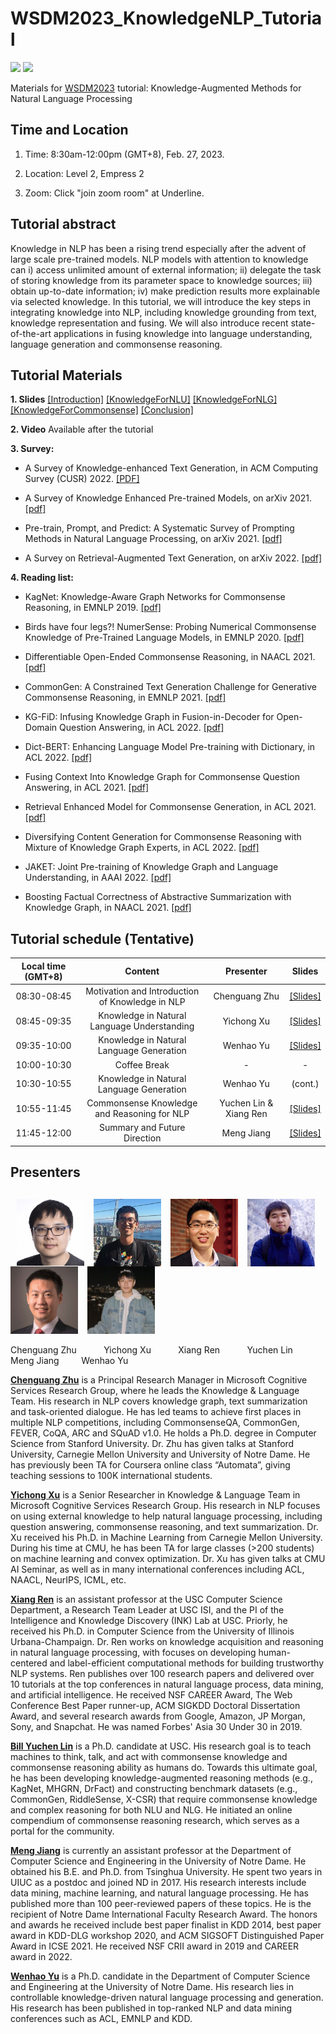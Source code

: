# WSDM2023_KnowledgeNLP_Tutorial

![](https://img.shields.io/badge/Status-building-brightgreen) ![](https://img.shields.io/badge/PRs-Welcome-red) 

Materials for [WSDM2023](https://www.wsdm-conference.org/2023/) tutorial: Knowledge-Augmented Methods for Natural Language Processing

## Time and Location

1. Time: 8:30am-12:00pm (GMT+8), Feb. 27, 2023.

2. Location: Level 2, Empress 2

3. Zoom: Click "join zoom room" at Underline.

## Tutorial abstract 
Knowledge in NLP has been a rising trend especially after the advent of large scale pre-trained models. NLP models with attention to knowledge can i) access unlimited amount of external information; ii) delegate the task of storing knowledge from its parameter space to knowledge sources; iii) obtain up-to-date information; iv) make prediction results more explainable via selected knowledge. In this tutorial, we will introduce the key steps in integrating knowledge into NLP, including knowledge grounding from text, knowledge representation and fusing. We will also introduce recent state-of-the-art applications in fusing knowledge into language understanding, language generation and commonsense reasoning.

## Tutorial Materials

**1. Slides** [\[Introduction\]](https://github.com/zcgzcgzcg1/WSDM2023_Knowledge_NLP_Tutorial/blob/main/files/PART1_Introduction.pdf) [\[KnowledgeForNLU\]](https://github.com/zcgzcgzcg1/WSDM2023_Knowledge_NLP_Tutorial/blob/main/files/PART2_Knowledge_in_NLU.pdf) [\[KnowledgeForNLG\]](https://github.com/zcgzcgzcg1/WSDM2023_Knowledge_NLP_Tutorial/blob/main/files/PART3_Knowledge_in_NLG.pdf) [\[KnowledgeForCommonsense\]](https://github.com/zcgzcgzcg1/WSDM2023_Knowledge_NLP_Tutorial/blob/main/files/PART4_Commonsense_Reasoning.pdf) [\[Conclusion\]](https://github.com/zcgzcgzcg1/WSDM2023_Knowledge_NLP_Tutorial/blob/main/files/PART5_Conclusion.pdf)

**2. Video** Available after the tutorial

**3. Survey:** 

- A Survey of Knowledge-enhanced Text Generation, in ACM Computing Survey (CUSR) 2022. [\[PDF\]](https://arxiv.org/abs/2010.04389)

- A Survey of Knowledge Enhanced Pre-trained Models, on arXiv 2021. [\[pdf\]](https://arxiv.org/pdf/2110.00269.pdf)

- Pre-train, Prompt, and Predict: A Systematic Survey of Prompting Methods in Natural Language Processing, on arXiv 2021. [\[pdf\]](https://arxiv.org/pdf/2107.13586.pdf)

- A Survey on Retrieval-Augmented Text Generation, on arXiv 2022. [\[pdf\]](https://arxiv.org/pdf/2202.01110.pdf)

**4. Reading list:**

- KagNet: Knowledge-Aware Graph Networks for Commonsense Reasoning, in EMNLP 2019. [\[pdf\]](https://aclanthology.org/D19-1282)

- Birds have four legs?! NumerSense: Probing Numerical Commonsense Knowledge of Pre-Trained Language Models, in EMNLP 2020. [\[pdf\]](https://aclanthology.org/2020.emnlp-main.557)

- Differentiable Open-Ended Commonsense Reasoning, in NAACL 2021. [\[pdf\]](https://aclanthology.org/2021.naacl-main.366)

- CommonGen: A Constrained Text Generation Challenge for Generative Commonsense Reasoning, in EMNLP 2021. [\[pdf\]](https://aclanthology.org/2020.findings-emnlp.165/)
  
- KG-FiD: Infusing Knowledge Graph in Fusion-in-Decoder for Open-Domain Question Answering, in ACL 2022. [\[pdf\]](https://arxiv.org/abs/2110.04330)

- Dict-BERT: Enhancing Language Model Pre-training with Dictionary, in ACL 2022. [\[pdf\]](https://arxiv.org/abs/2110.06490)

- Fusing Context Into Knowledge Graph for Commonsense Question Answering, in ACL 2021. [\[pdf\]](https://arxiv.org/abs/2012.04808)

- Retrieval Enhanced Model for Commonsense Generation, in ACL 2021. [\[pdf\]](https://arxiv.org/abs/2105.11174)

- Diversifying Content Generation for Commonsense Reasoning with Mixture of Knowledge Graph Experts, in ACL 2022. [\[pdf\]](https://www.microsoft.com/en-us/research/uploads/prod/2022/03/ACL_2022_DGR_Camera.pdf)

- JAKET: Joint Pre-training of Knowledge Graph and Language Understanding, in AAAI 2022. [\[pdf\]](https://arxiv.org/abs/2010.00796)

- Boosting Factual Correctness of Abstractive Summarization with Knowledge Graph, in NAACL 2021. [\[pdf\]](https://arxiv.org/abs/2003.08612)


## Tutorial schedule (Tentative)

| Local time (GMT+8) | Content | Presenter | Slides |
| :---: | :---: | :---: | :---: |
| 08:30-08:45 | Motivation and Introduction of Knowledge in NLP | Chenguang Zhu | [\[Slides\]](/files/PART1_Introduction.pdf) |
| 08:45-09:35 | Knowledge in Natural Language Understanding  | Yichong Xu | [\[Slides\]](/files/PART2_Knowledge_NLU.pdf) |
| 09:35-10:00 | Knowledge in Natural Language Generation | Wenhao Yu | [\[Slides\]](/files/PART3_Knowledge_NLG.pdf) |
| 10:00-10:30 | Coffee Break  | - | - |
| 10:30-10:55 | Knowledge in Natural Language Generation | Wenhao Yu | (cont.) |
| 10:55-11:45 | Commonsense Knowledge and Reasoning for NLP | Yuchen Lin & Xiang Ren | [\[Slides\]](/files/PART4_Knowledge_CR.pdf) |
| 11:45-12:00 | Summary and Future Direction | Meng Jiang | [\[Slides\]](/files/PART5_Conclusion.pdf) |

## Presenters

## &nbsp; <img src="imgs/Chenguang.jpg" width="108" align=center> &nbsp; <img src="imgs/Yichong.jpg" width="108" align=center> &nbsp;  <img src="imgs/Xiang.jpg" width="108" align=center> &nbsp; <img src="imgs/Yuchen.jpg" width="108" align=center> &nbsp; <img src="imgs/Meng.jpg" width="108" align=center> &nbsp; <img src="imgs/Wenhao.jpg" width="108" align=center> 

Chenguang Zhu &nbsp; &nbsp; &nbsp; &nbsp; &nbsp; Yichong Xu &nbsp; &nbsp; &nbsp; &nbsp; &nbsp; Xiang Ren &nbsp; &nbsp; &nbsp; &nbsp; &nbsp; Yuchen Lin &nbsp; &nbsp; &nbsp; &nbsp; &nbsp; &nbsp; Meng Jiang &nbsp; &nbsp; &nbsp; &nbsp; Wenhao Yu

**[Chenguang Zhu](https://www.microsoft.com/en-us/research/people/chezhu/)** is a Principal Research Manager in Microsoft Cognitive Services Research Group, where he leads the Knowledge & Language Team. His research in NLP covers knowledge graph, text summarization and task-oriented dialogue. He has led teams to achieve first places in multiple NLP competitions, including CommonsenseQA, CommonGen, FEVER, CoQA, ARC and SQuAD v1.0. He holds a Ph.D. degree in Computer Science from Stanford University. Dr. Zhu has given talks at Stanford University, Carnegie Mellon University and University of Notre Dame. He has previously been TA for Coursera online class “Automata”, giving teaching sessions to 100K international students. 

**[Yichong Xu](https://www.microsoft.com/en-us/research/people/yicxu/)** is a Senior Researcher in Knowledge \& Language Team in Microsoft Cognitive Services Research Group. His research in NLP focuses on using external knowledge to help natural language processing, including question answering, commonsense reasoning, and text summarization. Dr. Xu received his Ph.D. in Machine Learning from Carnegie Mellon University. During his time at CMU, he has been TA for large classes (>200 students) on machine learning and convex optimization. Dr. Xu has given talks at CMU AI Seminar, as well as in many international conferences including ACL, NAACL, NeurIPS, ICML, etc.

**[Xiang Ren](https://shanzhenren.github.io/)** is an assistant professor at the USC Computer Science Department, a Research Team Leader at USC ISI, and the PI of the Intelligence and Knowledge Discovery (INK) Lab at USC. Priorly, he received his Ph.D. in Computer Science from the University of Illinois Urbana-Champaign. Dr. Ren works on knowledge acquisition and reasoning in natural language processing, with focuses on developing human-centered and label-efficient computational methods for building trustworthy NLP systems. Ren publishes over 100 research papers and delivered over 10 tutorials at the top conferences in natural language process, data mining, and artificial intelligence. He received NSF CAREER Award, The Web Conference Best Paper runner-up, ACM SIGKDD Doctoral Dissertation Award, and several research awards from Google, Amazon, JP Morgan, Sony, and Snapchat. He was named Forbes' Asia 30 Under 30 in 2019.

**[Bill Yuchen Lin](https://yuchenlin.xyz/)** is a Ph.D. candidate at USC. His research goal is to teach machines to think, talk, and act with commonsense knowledge and commonsense reasoning ability as humans do. Towards this ultimate goal, he has been developing knowledge-augmented reasoning methods (e.g., KagNet, MHGRN, DrFact) and constructing benchmark datasets (e.g., CommonGen, RiddleSense, X-CSR) that require commonsense knowledge and complex reasoning for both NLU and NLG. He initiated an online compendium of commonsense reasoning  research, which serves as a portal for the community. 

**[Meng Jiang](http://www.meng-jiang.com/)** is currently an assistant professor at the Department of Computer Science and Engineering in the University of Notre Dame. He obtained his B.E. and Ph.D. from Tsinghua University. He spent two years in UIUC as a postdoc and joined ND in 2017. His research interests include data mining, machine learning, and natural language processing. He has published more than 100 peer-reviewed papers of these topics. He is the recipient of Notre Dame International Faculty Research Award. The honors and awards he received include best paper finalist in KDD 2014, best paper award in KDD-DLG workshop 2020, and ACM SIGSOFT Distinguished Paper Award in ICSE 2021. He received NSF CRII award in 2019 and CAREER award in 2022.

**[Wenhao Yu](https://wyu97.github.io/)** is a Ph.D. candidate in the Department of Computer Science and Engineering at the University of Notre Dame. His research lies in controllable knowledge-driven natural language processing and generation. His research has been published in top-ranked NLP and data mining conferences such as ACL, EMNLP and KDD.

